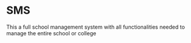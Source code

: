 # SMS
This a full school management system with all functionalities needed to manage the entire school or college
